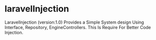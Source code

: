 # laravelInjection
LaravelInjection (version:1.0) Provides a Simple System design Using Interface, Repository, EngineControllers. This Is Require For Better Code Injection. 
